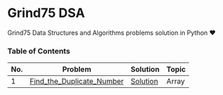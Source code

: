 # Grind75 DSA
Grind75 Data Structures and Algorithms problems solution in Python ❤


### Table of Contents

|  No.  |                                           Problem                    |              Solution                                                |   Topic  | 
| ----- | ---------------------------------------------------------------------|---------------------------------------------------------------------- | -------- |
|  1    | [Find_the_Duplicate_Number](https://leetcode.com/problems/3sum)| [Solution](https://github.com/yash872/PyDsa/blob/main/Array/Sort_Colors.py)|  Array   |
